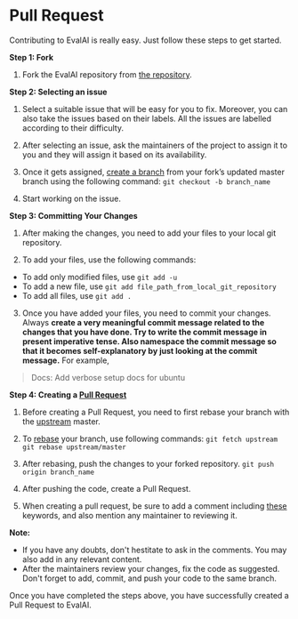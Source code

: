 # Pull Request

Contributing to EvalAI is really easy. Just follow these steps to get started.

**Step 1: Fork**

1. Fork the EvalAI repository from [the repository](https://github.com/Cloud-CV/EvalAI).

**Step 2: Selecting an issue**

1. Select a suitable issue that will be easy for you to fix. Moreover, you can also 
take the issues based on their labels. All the issues are labelled according to their difficulty.

2. After selecting an issue, ask the maintainers of the project to assign it to you and they will assign it based on its availability.

3. Once it gets assigned, [create a branch](https://git-scm.com/docs/git-checkout) from your fork’s updated master branch using the following command:
`git checkout -b branch_name`

4. Start working on the issue.

**Step 3: Committing Your Changes**

1. After making the changes, you need to add your files to your local git repository.

2. To add your files, use the following commands:

- To add only modified files, use `git add -u`
- To add a new file, use `git add file_path_from_local_git_repository`
- To add all files, use `git add .`

3. Once you have added your files, you need to commit your changes. Always **create a very meaningful commit message related to the changes that you have done. Try to write the commit message in present imperative tense. Also namespace the commit message so that it becomes self-explanatory by just looking at the commit message.**
For example, 
> Docs: Add verbose setup docs for ubuntu

**Step 4: Creating a [Pull Request](https://help.github.com/articles/about-pull-requests/)**

1. Before creating a Pull Request, you need to first rebase your branch with the [upstream](http://stackoverflow.com/questions/9257533/what-is-the-difference-between-origin-and-upstream-on-github) master.

2. To [rebase](https://git-scm.com/book/en/v2/Git-Branching-Rebasing) your branch, use following commands:
`git fetch upstream`
`git rebase upstream/master`

3. After rebasing, push the changes to your forked repository.
`git push origin branch_name`

4. After pushing the code, create a Pull Request.

5. When creating a pull request, be sure to add a comment including [these](https://help.github.com/articles/closing-issues-via-commit-messages/) keywords, and also mention any maintainer to reviewing it.

**Note:** 

- If you have any doubts, don't hestitate to ask in the comments. You may also add in any relevant content.
- After the maintainers review your changes, fix the code as suggested. Don't forget to add, commit, and push your code to the same branch.

Once you have completed the steps above, you have successfully created a Pull Request to EvalAI.
